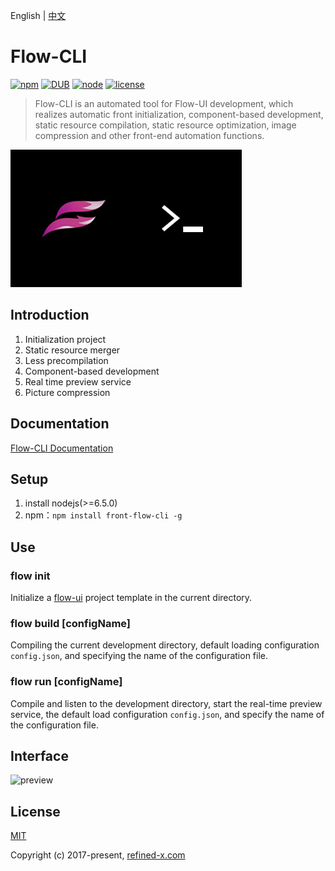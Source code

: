 English | [中文](README_CN.md)

# Flow-CLI

[![npm](https://img.shields.io/npm/v/front-flow-cli.svg)](https://www.npmjs.com/package/front-flow-cli/) [![DUB](https://travis-ci.org/tower1229/Flow-CLI.svg?branch=master)]() [![node](https://img.shields.io/node/v/front-flow-cli.svg)]() [![license](https://img.shields.io/github/license/tower1229/Flow-CLI.svg)]()

> Flow-CLI is an automated tool for Flow-UI development, which realizes automatic front initialization, component-based development, static resource compilation, static resource optimization, image compression and other front-end automation functions.

[![logo](https://github.com/tower1229/tower1229.github.io/raw/master/asset/flow-cli-logo.jpg)](http://refined-x.com/Flow-CLI/)

## Introduction

1. Initialization project
2. Static resource merger
3. Less precompilation
4. Component-based development
5. Real time preview service
6. Picture compression

## Documentation

[Flow-CLI Documentation](https://flow-ui.refined-x.com/Flow-CLI/docs/)

## Setup

1. install nodejs(>=6.5.0)
2. npm：`npm install front-flow-cli -g`

## Use

### flow init

Initialize a [flow-ui](https://github.com/flow-ui/Flow-UI) project template in the current directory.

### flow build [configName]

Compiling the current development directory, default loading configuration `config.json`, and specifying the name of the configuration file.

### flow run [configName]

Compile and listen to the development directory, start the real-time preview service, the default load configuration `config.json`, and specify the name of the configuration file.

## Interface

![preview](https://raw.githubusercontent.com/tower1229/Flow-CLI/master/docs/img/flow-cli-album.png)

## License

[MIT](http://opensource.org/licenses/MIT)

Copyright (c) 2017-present, [refined-x.com](http://refined-x.com)

